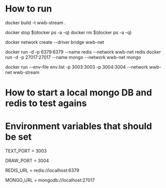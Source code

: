 # How to run

docker build -t wwb-stream .

docker stop $(docker ps -a -q)
docker rm $(docker ps -a -q)

docker network create --driver bridge wwb-net

docker run -d -p 6379:6379 --name redis --network wwb-net redis
docker run -d -p 27017:27017 --name mongo --network wwb-net mongo

docker run --env-file env.list -p 3003:3003 -p 3004:3004 --network wwb-net wwb-stream

# How to start a local mongo DB and redis to test agains



# Environment variables that should be set

TEXT_PORT = 3003

DRAW_PORT = 3004

REDIS_URL = redis://localhost:6379

MONGO_URL = mongodb://localhost:27017

